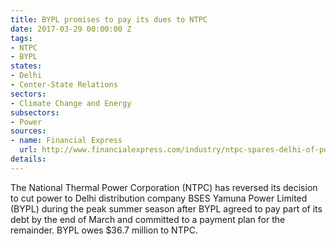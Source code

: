 ```yaml
---
title: BYPL promises to pay its dues to NTPC
date: 2017-03-29 00:00:00 Z
tags:
- NTPC
- BYPL
states:
- Delhi
- Center-State Relations
sectors:
- Climate Change and Energy
subsectors:
- Power
sources:
- name: Financial Express
  url: http://www.financialexpress.com/industry/ntpc-spares-delhi-of-power-cuts-but-set-to-crackdown-against-jharkhand/600412/
details: 
---
```


The National Thermal Power Corporation (NTPC) has reversed its decision to cut power to Delhi distribution company BSES Yamuna Power Limited (BYPL) during the peak summer season after BYPL agreed to pay part of its debt by the end of March and committed to a payment plan for the remainder. BYPL owes $36.7 million to NTPC.
